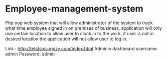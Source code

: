 # Employee-management-system
Php oop web system that will allow administrator of the system to track what time employee signed in on premises of business, application will only use certain location to allow user to clock in to the work, if user is not in desired location the application will not allow user to log in.

Link : http://tetstsms.epizy.com/index.html
Adminin dashboard username: admin
Password: admin
